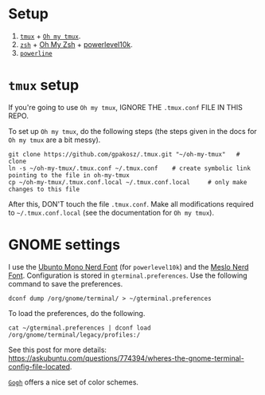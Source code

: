 # Setup

1. [`tmux`](https://github.com/tmux/tmux/wiki) + [`Oh my tmux`](https://github.com/gpakosz/.tmux#configuration).
2. [`zsh`](https://www.zsh.org/) + [Oh My Zsh](https://ohmyz.sh/) + [powerlevel10k](https://github.com/romkatv/powerlevel10k#fonts).
3. [`powerline`](https://github.com/powerline/powerline)

# `tmux` setup

If you're going to use `Oh my tmux`, IGNORE THE `.tmux.conf` FILE IN THIS REPO.

To set up `Oh my tmux`, do the following steps (the steps given in the docs for `Oh my tmux` are a bit messy).

```shell
git clone https://github.com/gpakosz/.tmux.git "~/oh-my-tmux"   # clone
ln -s ~/oh-my-tmux/.tmux.conf ~/.tmux.conf    # create symbolic link pointing to the file in oh-my-tmux
cp ~/oh-my-tmux/.tmux.conf.local ~/.tmux.conf.local     # only make changes to this file
```

After this, DON'T touch the file `.tmux.conf`. Make all modifications required to `~/.tmux.conf.local` (see the documentation for `Oh my tmux`).


# GNOME settings

I use the  [Ubunto Mono Nerd Font](https://github.com/ryanoasis/nerd-fonts/tree/master/patched-fonts/UbuntuMono) (for `powerlevel10k`) and the [Meslo Nerd Font](https://github.com/romkatv/powerlevel10k#fonts). Configuration is stored in `gterminal.preferences`. Use the following command to save the preferences.

```shell
dconf dump /org/gnome/terminal/ > ~/gterminal.preferences
```

To load the preferences, do the following. 

```shell
cat ~/gterminal.preferences | dconf load /org/gnome/terminal/legacy/profiles:/
```

See this post for more details: https://askubuntu.com/questions/774394/wheres-the-gnome-terminal-config-file-located. 

[`Gogh`](https://github.com/Gogh-Co/Gogh) offers a nice set of color schemes.
